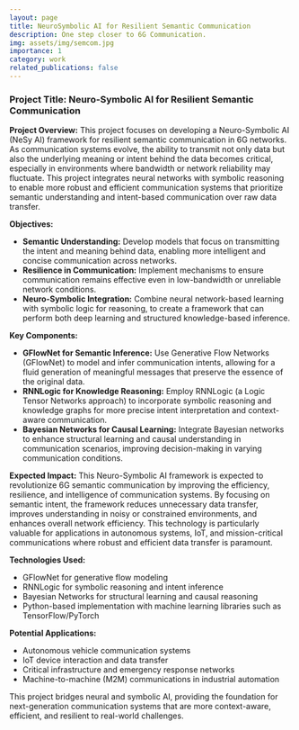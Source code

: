```yaml
---
layout: page
title: NeuroSymbolic AI for Resilient Semantic Communication
description: One step closer to 6G Communication.
img: assets/img/semcom.jpg
importance: 1
category: work
related_publications: false
---
```

### Project Title: Neuro-Symbolic AI for Resilient Semantic Communication

**Project Overview:**
This project focuses on developing a Neuro-Symbolic AI (NeSy AI) framework for resilient semantic communication in 6G networks. As communication systems evolve, the ability to transmit not only data but also the underlying meaning or intent behind the data becomes critical, especially in environments where bandwidth or network reliability may fluctuate. This project integrates neural networks with symbolic reasoning to enable more robust and efficient communication systems that prioritize semantic understanding and intent-based communication over raw data transfer.

**Objectives:**
- **Semantic Understanding:** Develop models that focus on transmitting the intent and meaning behind data, enabling more intelligent and concise communication across networks.
- **Resilience in Communication:** Implement mechanisms to ensure communication remains effective even in low-bandwidth or unreliable network conditions.
- **Neuro-Symbolic Integration:** Combine neural network-based learning with symbolic logic for reasoning, to create a framework that can perform both deep learning and structured knowledge-based inference.

**Key Components:**
- **GFlowNet for Semantic Inference:** Use Generative Flow Networks (GFlowNet) to model and infer communication intents, allowing for a fluid generation of meaningful messages that preserve the essence of the original data.
- **RNNLogic for Knowledge Reasoning:** Employ RNNLogic (a Logic Tensor Networks approach) to incorporate symbolic reasoning and knowledge graphs for more precise intent interpretation and context-aware communication.
- **Bayesian Networks for Causal Learning:** Integrate Bayesian networks to enhance structural learning and causal understanding in communication scenarios, improving decision-making in varying communication conditions.

**Expected Impact:**
This Neuro-Symbolic AI framework is expected to revolutionize 6G semantic communication by improving the efficiency, resilience, and intelligence of communication systems. By focusing on semantic intent, the framework reduces unnecessary data transfer, improves understanding in noisy or constrained environments, and enhances overall network efficiency. This technology is particularly valuable for applications in autonomous systems, IoT, and mission-critical communications where robust and efficient data transfer is paramount.

**Technologies Used:**
- GFlowNet for generative flow modeling
- RNNLogic for symbolic reasoning and intent inference
- Bayesian Networks for structural learning and causal reasoning
- Python-based implementation with machine learning libraries such as TensorFlow/PyTorch

**Potential Applications:**
- Autonomous vehicle communication systems
- IoT device interaction and data transfer
- Critical infrastructure and emergency response networks
- Machine-to-machine (M2M) communications in industrial automation

This project bridges neural and symbolic AI, providing the foundation for next-generation communication systems that are more context-aware, efficient, and resilient to real-world challenges.